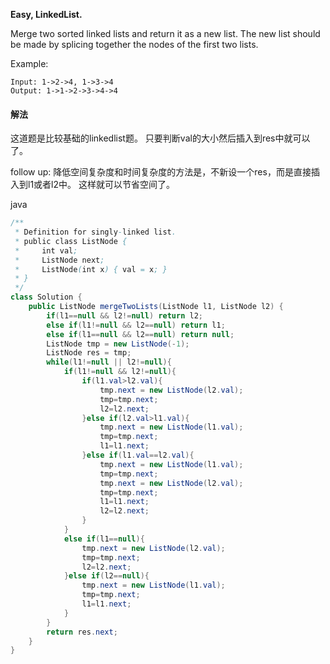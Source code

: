 **Easy,
LinkedList.**

Merge two sorted linked lists and return it as a new list. The new list should be made by splicing together the nodes of the first two lists.

Example:
```
Input: 1->2->4, 1->3->4
Output: 1->1->2->3->4->4
```

#### 解法

这道题是比较基础的linkedlist题。
只要判断val的大小然后插入到res中就可以了。

follow up:
降低空间复杂度和时间复杂度的方法是，不新设一个res，而是直接插入到l1或者l2中。
这样就可以节省空间了。

java
```java
/**
 * Definition for singly-linked list.
 * public class ListNode {
 *     int val;
 *     ListNode next;
 *     ListNode(int x) { val = x; }
 * }
 */
class Solution {
    public ListNode mergeTwoLists(ListNode l1, ListNode l2) {
        if(l1==null && l2!=null) return l2;
        else if(l1!=null && l2==null) return l1;
        else if(l1==null && l2==null) return null;
        ListNode tmp = new ListNode(-1);
        ListNode res = tmp;
        while(l1!=null || l2!=null){
            if(l1!=null && l2!=null){
                if(l1.val>l2.val){
                    tmp.next = new ListNode(l2.val);
                    tmp=tmp.next;
                    l2=l2.next;
                }else if(l2.val>l1.val){
                    tmp.next = new ListNode(l1.val);
                    tmp=tmp.next;
                    l1=l1.next;
                }else if(l1.val==l2.val){
                    tmp.next = new ListNode(l1.val);
                    tmp=tmp.next;
                    tmp.next = new ListNode(l2.val);
                    tmp=tmp.next;
                    l1=l1.next;
                    l2=l2.next;
                }
            }
            else if(l1==null){
                tmp.next = new ListNode(l2.val);
                tmp=tmp.next;
                l2=l2.next;
            }else if(l2==null){
                tmp.next = new ListNode(l1.val);
                tmp=tmp.next;
                l1=l1.next;
            }
        }
        return res.next;
    }
}
```